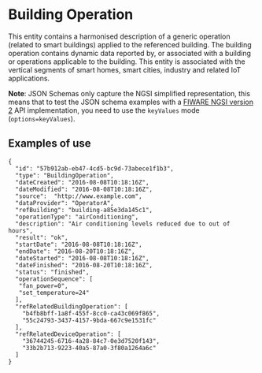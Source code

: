 # Building Operation

This entity contains a harmonised description of a generic operation (related
to smart buildings) applied to the referenced building. The building operation
contains dynamic data reported by, or associated with a building or operations
applicable to the building. This entity is associated with the vertical segments
of smart homes, smart cities, industry and related IoT applications.

**Note**: JSON Schemas only capture the NGSI simplified representation, this
means that to test the JSON schema examples with
a [FIWARE NGSI version 2](http://fiware.github.io/specifications/ngsiv2/stable)
API implementation, you need to use the `keyValues`
mode (`options=keyValues`).

## Examples of use

```
{
  "id": "57b912ab-eb47-4cd5-bc9d-73abece1f1b3",
  "type": "BuildingOperation",
  "dateCreated": "2016-08-08T10:18:16Z",
  "dateModified": "2016-08-08T10:18:16Z",
  "source":  "http://www.example.com",
  "dataProvider": "OperatorA",
  "refBuilding": "building-a85e3da145c1",
  "operationType": "airConditioning",
  "description": "Air conditioning levels reduced due to out of hours",
  "result": "ok",
  "startDate": "2016-08-08T10:18:16Z",
  "endDate": "2016-08-20T10:18:16Z",
  "dateStarted": "2016-08-08T10:18:16Z",
  "dateFinished": "2016-08-20T10:18:16Z",
  "status": "finished",
  "operationSequence": [
   "fan_power=0",
   "set_temperature=24"
  ],
  "refRelatedBuildingOperation": [
    "b4fb8bff-1a8f-455f-8cc0-ca43c069f865",
    "55c24793-3437-4157-9bda-667c9e1531fc"
  ],
  "refRelatedDeviceOperation": [
    "36744245-6716-4a28-84c7-0e3d7520f143",
    "33b2b713-9223-40a5-87a0-3f80a1264a6c"
  ]
}
```
